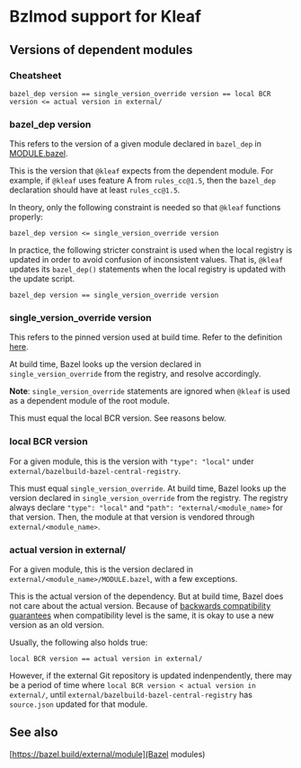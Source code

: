 # Bzlmod support for Kleaf


## Versions of dependent modules

### Cheatsheet

```text
bazel_dep version == single_version_override version == local BCR version <= actual version in external/
```

### bazel\_dep version

This refers to the version of a given module declared in `bazel_dep` in [MODULE.bazel](MODULE.bazel).

This is the version that `@kleaf` expects from the dependent module. For
example, if `@kleaf` uses feature A from `rules_cc@1.5`, then the `bazel_dep`
declaration should have at least `rules_cc@1.5`.

In theory, only the following constraint is needed so that `@kleaf` functions
properly:

```text
bazel_dep version <= single_version_override version
```

In practice, the following stricter constraint is used when the local registry
is updated in order to avoid confusion of inconsistent values. That is,
`@kleaf` updates its `bazel_dep()` statements when the local registry is updated
with the update script.

```text
bazel_dep version == single_version_override version
```

### single\_version\_override version

This refers to the pinned version used at build time. Refer to the definition
[here](https://bazel.build/rules/lib/globals/module#single_version_override).

At build time, Bazel looks up the version declared in `single_version_override`
from the registry, and resolve accordingly.

**Note**: `single_version_override` statements are ignored when `@kleaf` is used
as a dependent module of the root module.

This must equal the local BCR version. See reasons below.

### local BCR version

For a given module, this is the version with `"type": "local"` under
`external/bazelbuild-bazel-central-registry`.

This must equal `single_version_override`. At build time, Bazel looks up the
version declared in `single_version_override` from the registry. The registry
always declare `"type": "local"` and `"path": "external/<module_name>` for
that version. Then, the module at that version is vendored through
`external/<module_name>`.

### actual version in external/

For a given module, this is the version declared in
`external/<module_name>/MODULE.bazel`, with a few exceptions.

This is the actual version of the dependency. But at build time, Bazel does not
care about the actual version. Because of
[backwards compatibility guarantees](https://bazel.build/external/module#compatibility_level)
when compatibility level is the same, it is okay to use a new version as an
old version.

Usually, the following also holds true:

```text
local BCR version == actual version in external/
```

However, if the external Git repository is updated indenpendently, there may
be a period of time where `local BCR version < actual version in external/`,
until `external/bazelbuild-bazel-central-registry` has `source.json` updated
for that module.

## See also

[https://bazel.build/external/module](Bazel modules)
